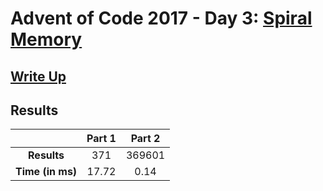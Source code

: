 # Advent of Code 2017 - Day 3: [Spiral Memory](https://adventofcode.com/2017/day/3)

## [Write Up](https://codingap.github.io/advent-of-code/writeups/2017/day03)

## Results

|                  | **Part 1** | **Part 2** |
| :--------------: | :--------: | :--------: |
|   **Results**    | 371 | 369601 |
| **Time (in ms)** | 17.72 | 0.14 |
